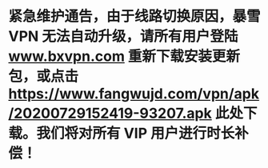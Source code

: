 # 紧急维护通告，由于线路切换原因，暴雪 VPN 无法自动升级，请所有用户登陆 www.bxvpn.com 重新下载安装更新包，或点击 https://www.fangwujd.com/vpn/apk/20200729152419-93207.apk 此处下载。我们将对所有 VIP 用户进行时长补偿！
